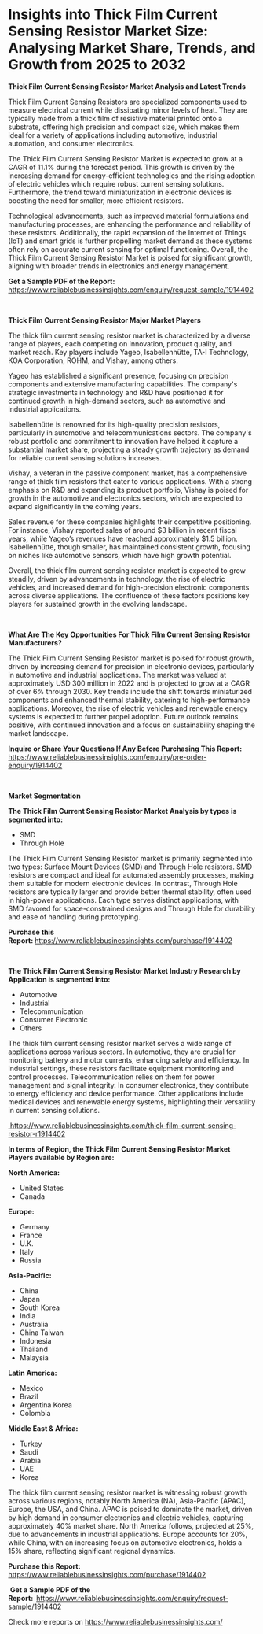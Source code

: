 <p><h1>Insights into Thick Film Current Sensing Resistor Market Size: Analysing Market Share, Trends, and Growth from 2025 to 2032</h1></p><p><strong>Thick Film Current Sensing Resistor Market Analysis and Latest Trends</strong></p>
<p><p>Thick Film Current Sensing Resistors are specialized components used to measure electrical current while dissipating minor levels of heat. They are typically made from a thick film of resistive material printed onto a substrate, offering high precision and compact size, which makes them ideal for a variety of applications including automotive, industrial automation, and consumer electronics.</p><p>The Thick Film Current Sensing Resistor Market is expected to grow at a CAGR of 11.1% during the forecast period. This growth is driven by the increasing demand for energy-efficient technologies and the rising adoption of electric vehicles which require robust current sensing solutions. Furthermore, the trend toward miniaturization in electronic devices is boosting the need for smaller, more efficient resistors. </p><p>Technological advancements, such as improved material formulations and manufacturing processes, are enhancing the performance and reliability of these resistors. Additionally, the rapid expansion of the Internet of Things (IoT) and smart grids is further propelling market demand as these systems often rely on accurate current sensing for optimal functioning. Overall, the Thick Film Current Sensing Resistor Market is poised for significant growth, aligning with broader trends in electronics and energy management.</p></p>
<p><strong>Get a Sample PDF of the Report:&nbsp;</strong> <a href="https://www.reliablebusinessinsights.com/enquiry/request-sample/1914402?utm_campaign=2174&utm_medium=2&utm_source=Github&utm_content=ia&utm_term=13022025&utm_id=thick-film-current-sensing-resistor">https://www.reliablebusinessinsights.com/enquiry/request-sample/1914402</a></p>
<p>&nbsp;</p>
<p><strong>Thick Film Current Sensing Resistor Major Market Players</strong></p>
<p><p>The thick film current sensing resistor market is characterized by a diverse range of players, each competing on innovation, product quality, and market reach. Key players include Yageo, Isabellenhütte, TA-I Technology, KOA Corporation, ROHM, and Vishay, among others. </p><p>Yageo has established a significant presence, focusing on precision components and extensive manufacturing capabilities. The company's strategic investments in technology and R&D have positioned it for continued growth in high-demand sectors, such as automotive and industrial applications.</p><p>Isabellenhütte is renowned for its high-quality precision resistors, particularly in automotive and telecommunications sectors. The company's robust portfolio and commitment to innovation have helped it capture a substantial market share, projecting a steady growth trajectory as demand for reliable current sensing solutions increases.</p><p>Vishay, a veteran in the passive component market, has a comprehensive range of thick film resistors that cater to various applications. With a strong emphasis on R&D and expanding its product portfolio, Vishay is poised for growth in the automotive and electronics sectors, which are expected to expand significantly in the coming years.</p><p>Sales revenue for these companies highlights their competitive positioning. For instance, Vishay reported sales of around $3 billion in recent fiscal years, while Yageo’s revenues have reached approximately $1.5 billion. Isabellenhütte, though smaller, has maintained consistent growth, focusing on niches like automotive sensors, which have high growth potential.</p><p>Overall, the thick film current sensing resistor market is expected to grow steadily, driven by advancements in technology, the rise of electric vehicles, and increased demand for high-precision electronic components across diverse applications. The confluence of these factors positions key players for sustained growth in the evolving landscape.</p></p>
<p>&nbsp;</p>
<p><strong>What Are The Key Opportunities For Thick Film Current Sensing Resistor Manufacturers?</strong></p>
<p><p>The Thick Film Current Sensing Resistor market is poised for robust growth, driven by increasing demand for precision in electronic devices, particularly in automotive and industrial applications. The market was valued at approximately USD 300 million in 2022 and is projected to grow at a CAGR of over 6% through 2030. Key trends include the shift towards miniaturized components and enhanced thermal stability, catering to high-performance applications. Moreover, the rise of electric vehicles and renewable energy systems is expected to further propel adoption. Future outlook remains positive, with continued innovation and a focus on sustainability shaping the market landscape.</p></p>
<p><strong>Inquire or Share Your Questions If Any Before Purchasing This Report:</strong> <a href="https://www.reliablebusinessinsights.com/enquiry/pre-order-enquiry/1914402?utm_campaign=2174&utm_medium=2&utm_source=Github&utm_content=ia&utm_term=13022025&utm_id=thick-film-current-sensing-resistor">https://www.reliablebusinessinsights.com/enquiry/pre-order-enquiry/1914402</a></p>
<p>&nbsp;</p>
<p><strong>Market Segmentation</strong></p>
<p><strong>The Thick Film Current Sensing Resistor Market Analysis by types is segmented into:</strong></p>
<p><ul><li>SMD</li><li>Through Hole</li></ul></p>
<p><p>The Thick Film Current Sensing Resistor market is primarily segmented into two types: Surface Mount Devices (SMD) and Through Hole resistors. SMD resistors are compact and ideal for automated assembly processes, making them suitable for modern electronic devices. In contrast, Through Hole resistors are typically larger and provide better thermal stability, often used in high-power applications. Each type serves distinct applications, with SMD favored for space-constrained designs and Through Hole for durability and ease of handling during prototyping.</p></p>
<p><strong>Purchase this Report:&nbsp;</strong><a href="https://www.reliablebusinessinsights.com/purchase/1914402?utm_campaign=2174&utm_medium=2&utm_source=Github&utm_content=ia&utm_term=13022025&utm_id=thick-film-current-sensing-resistor">https://www.reliablebusinessinsights.com/purchase/1914402</a></p>
<p>&nbsp;</p>
<p><strong>The Thick Film Current Sensing Resistor Market Industry Research by Application is segmented into:</strong></p>
<p><ul><li>Automotive</li><li>Industrial</li><li>Telecommunication</li><li>Consumer Electronic</li><li>Others</li></ul></p>
<p><p>The thick film current sensing resistor market serves a wide range of applications across various sectors. In automotive, they are crucial for monitoring battery and motor currents, enhancing safety and efficiency. In industrial settings, these resistors facilitate equipment monitoring and control processes. Telecommunication relies on them for power management and signal integrity. In consumer electronics, they contribute to energy efficiency and device performance. Other applications include medical devices and renewable energy systems, highlighting their versatility in current sensing solutions.</p></p>
<p><a href="https://www.reliablebusinessinsights.com/thick-film-current-sensing-resistor-r1914402?utm_campaign=2174&utm_medium=2&utm_source=Github&utm_content=ia&utm_term=13022025&utm_id=thick-film-current-sensing-resistor">&nbsp;https://www.reliablebusinessinsights.com/thick-film-current-sensing-resistor-r1914402</a></p>
<p><strong>In terms of Region, the Thick Film Current Sensing Resistor Market Players available by Region are:</strong></p>
<p>
    <p> <strong> North America: </strong>
        <ul>
            <li>United States</li>
            <li>Canada</li>
        </ul>
        </p> 
    <p> <strong> Europe: </strong>
        <ul>
            <li>Germany</li>
            <li>France</li>
            <li>U.K.</li>
            <li>Italy</li>
            <li>Russia</li>
        </ul>
        </p> 
    <p> <strong> Asia-Pacific: </strong>
        <ul>
            <li>China</li>
            <li>Japan</li>
            <li>South Korea</li>
            <li>India</li>
            <li>Australia</li>
            <li>China Taiwan</li>
            <li>Indonesia</li>
            <li>Thailand</li>
            <li>Malaysia</li>
        </ul>
        </p> 
    <p> <strong> Latin America: </strong>
        <ul>
            <li>Mexico</li>
            <li>Brazil</li>
            <li>Argentina Korea</li>
            <li>Colombia</li>
        </ul>
        </p> 
    <p> <strong> Middle East & Africa: </strong>
        <ul>
            <li>Turkey</li>
            <li>Saudi</li>
            <li>Arabia</li>
            <li>UAE</li>
            <li>Korea</li>
        </ul>
    </p>
    </p>
<p><p>The thick film current sensing resistor market is witnessing robust growth across various regions, notably North America (NA), Asia-Pacific (APAC), Europe, the USA, and China. APAC is poised to dominate the market, driven by high demand in consumer electronics and electric vehicles, capturing approximately 40% market share. North America follows, projected at 25%, due to advancements in industrial applications. Europe accounts for 20%, while China, with an increasing focus on automotive electronics, holds a 15% share, reflecting significant regional dynamics.</p></p>
<p><strong>Purchase this Report: </strong><a href="https://www.reliablebusinessinsights.com/purchase/1914402?utm_campaign=2174&utm_medium=2&utm_source=Github&utm_content=ia&utm_term=13022025&utm_id=thick-film-current-sensing-resistor">https://www.reliablebusinessinsights.com/purchase/1914402</a></p>
<p>&nbsp;<strong>Get a Sample PDF of the Report:&nbsp;&nbsp;</strong><a href="https://www.reliablebusinessinsights.com/enquiry/request-sample/1914402?utm_campaign=2174&utm_medium=2&utm_source=Github&utm_content=ia&utm_term=13022025&utm_id=thick-film-current-sensing-resistor">https://www.reliablebusinessinsights.com/enquiry/request-sample/1914402</a></p>
<p><strong></strong></p>
<p>Check more reports on <a href="https://www.reliablebusinessinsights.com/?utm_campaign=2174&utm_medium=2&utm_source=Github&utm_content=ia&utm_term=13022025&utm_id=thick-film-current-sensing-resistor">https://www.reliablebusinessinsights.com/</a></p>